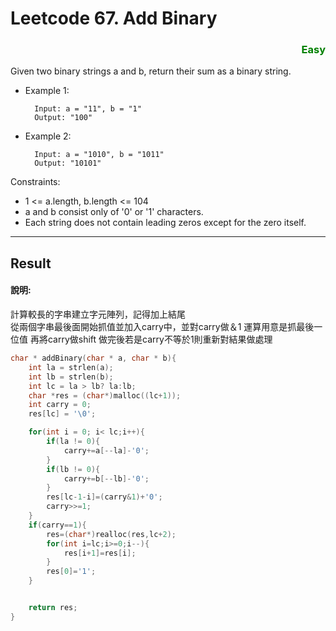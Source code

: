 # Leetcode 67. Add Binary    
### <div style="color:green ;text-align: right">Easy</div>


Given two binary strings a and b, return their sum as a binary string.
* Example 1:

        Input: a = "11", b = "1"
        Output: "100"
* Example 2:

        Input: a = "1010", b = "1011"
        Output: "10101"
 

Constraints:

* 1 <= a.length, b.length <= 104  
* a and b consist only of '0' or '1' characters.  
* Each string does not contain leading zeros except for the zero itself.  
***
## Result
#### 說明:
計算較長的字串建立字元陣列，記得加上結尾  
從兩個字串最後面開始抓值並加入carry中，並對carry做＆1 運算用意是抓最後一位值
再將carry做shift
做完後若是carry不等於1則重新對結果做處理

```c
char * addBinary(char * a, char * b){
    int la = strlen(a);
    int lb = strlen(b);
    int lc = la > lb? la:lb;
    char *res = (char*)malloc((lc+1));
    int carry = 0;
    res[lc] = '\0';

    for(int i = 0; i< lc;i++){
        if(la != 0){
            carry+=a[--la]-'0';
        }
        if(lb != 0){
            carry+=b[--lb]-'0';
        }
        res[lc-1-i]=(carry&1)+'0';
        carry>>=1;
    }
    if(carry==1){
        res=(char*)realloc(res,lc+2);
        for(int i=lc;i>=0;i--){
            res[i+1]=res[i];
        }
        res[0]='1';
    }


    return res;
}
```
